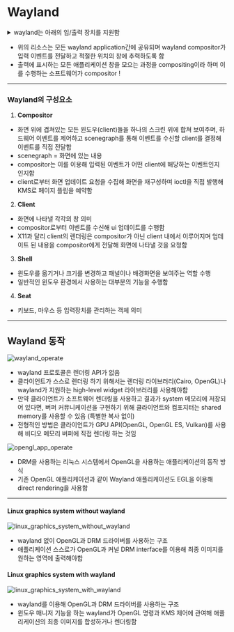 # Wayland
<details>
<summary>wayland는 아래의 입/출력 장치를 지원함</summary>
  
- 입력장치
    - 키보드
    - 마우스
    - 터치 패드
    - 터치 스크린
    - 태블릿
- 출력장치
    - Desktop display
    - Laptop display
    - Mobile display
     
</details>

- 위의 리소스는 모든 wayland application간에 공유되며 wayland compositor가 입력 이벤트를 전달하고 적절한 위치의 창에 추력하도록 함
- 출력에 표시하는 모든 애플리케이션 창을 모으는 과정을 compositing이라 하며 이를 수행하는 소프트웨어가 compositor !

---
### Wayland의 구성요소

1. **Compositor**
- 화면 위에 겹쳐있는 모든 윈도우(client)들을 하나의 스크린 위에 합쳐 보여주며, 하드웨어 이벤트를 제어하고 scenegraph를 통해 이벤트를 수신할 client를 결정해 이벤트를 직접 전달함
- scenegraph = 화면에 있는 내용
- compositor는 이를 이용해 입력된 이벤트가 어떤 client에 해당하는 이벤트인지 인지함
- client로부터 화면 업데이트 요청을 수집해 화면을 재구성하며 ioctl을 직접 발행해 KMS로 페이지 플립을 예약함

2. **Client**
- 화면에 나타낼 각각의 창 의미
- compositor로부터 이벤트를 수신해 ui 업데이트를 수행함
- X11과 달리 client의 렌더링은 compositor가 아닌 client 내에서 이루어지며 업데이트 된 내용을 compositor에게 전달해 화면에 나타낼 것을 요청함

3. **Shell**
- 윈도우를 옮기거나 크기를 변경하고 패널이나 배경화면을 보여주는 역할 수행
- 일반적인 윈도우 환경에서 사용하는 대부분의 기능을 수행함

4. **Seat**
- 키보드, 마우스 등 입력장치를 관리하는 객체 의미

---
## Wayland 동작

![wayland_operate](./img/wayland_operate.png)

- wayland 프로토콜은 렌더링 API가 없음
- 클라이언트가 스스로 렌더링 하기 위해서는 렌더링 라이브러리(Cairo, OpenGL)나 wayland가 지원하는 high-level widget 라이브러리를 사용해야함
- 만약 클라이언트가 소프트웨어 렌더링을 사용하고 결과가 system 메모리에 저장되어 있다면, 버퍼 커뮤니케이션을 구현하기 위해 클라이언트와 컴포지터는 shared memory를 사용할 수 있음 (특별한 복사 없이)
- 전형적인 방법은 클라이언트가 GPU API(OpenGL, OpenGL ES, Vulkan)를 사용해 비디오 메모리 버퍼에 직접 렌더링 하는 것임

![opengl_app_operate](./img/opengl_app_operate.png)
- DRM을 사용하는 리눅스 시스템에서 OpenGL을 사용하는 애플리케이션의 동작 방식
- 기존 OpenGL 애플리케이션과 같이 Wayland 애플리케이션도 EGL을 이용해 direct rendering을 사용함

---
#### Linux graphics system without wayland
![linux_graphics_system_without_wayland](./img/linux_graphics_system_without_wayland.png)

- wayland 없이 OpenGL과 DRM 드라이버를 사용하는 구조
- 애플리케이션 스스로가 OpenGL과 커널 DRM interface를 이용해 최종 이미지를 원하는 영역에 출력해야함

#### Linux graphics system with wayland
![linux_graphics_system_with_wayland](./img/linux_graphics_system_with_wayland.png)

- wayland를 이용해 OpenGL과 DRM 드라이버를 사용하는 구조
- 윈도우 매니저 기능을 하는 wayland가 OpenGL 명령과 KMS 제어에 관여해 애플리케이션의 최종 이미지를 합성하거나 렌더링함
